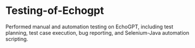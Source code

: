 # Testing-of-Echogpt
Performed manual and automation testing on EchoGPT, including test planning, test case execution, bug reporting, and Selenium-Java automation scripting.
